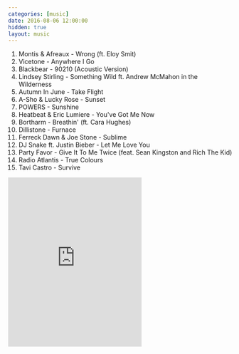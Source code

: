 ```yaml
---
categories: [music]
date: 2016-08-06 12:00:00
hidden: true
layout: music
---
```


1. Montis & Afreaux - Wrong (ft. Eloy Smit)
2. Vicetone - Anywhere I Go
3. Blackbear - 90210 (Acoustic Version)
4. Lindsey Stirling - Something Wild ft. Andrew McMahon in the Wilderness
5. Autumn In June - Take Flight
6. A-Sho & Lucky Rose - Sunset
7. POWERS - Sunshine
8. Heatbeat & Eric Lumiere - You've Got Me Now
9. Bortharm - Breathin' (ft. Cara Hughes)
10. Dillistone - Furnace
11. Ferreck Dawn & Joe Stone - Sublime
12. DJ Snake ft. Justin Bieber - Let Me Love You
13. Party Favor - Give It To Me Twice (feat. Sean Kingston and Rich The Kid)
14. Radio Atlantis - True Colours
15. Tavi Castro - Survive

<div class="center">
  <iframe src="https://embed.spotify.com/?uri=spotify%3Aalbum%3A2BmceJHiy9RTyvaB1IU0P6&theme=white" width="300" height="380" frameborder="0" allowtransparency="true"></iframe>
</div>